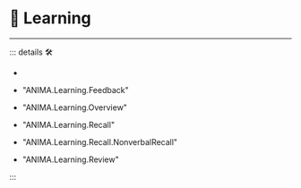 # 💜 <anima>Learning</anima>

---

<!-- =================================================== -->
<!-- =================================================== -->
<!-- =================================================== -->
<!-- =================================================== -->
<!-- =================================================== -->
::: details 🛠

-

- "ANIMA.Learning.Feedback"
- "ANIMA.Learning.Overview"
- "ANIMA.Learning.Recall"
- "ANIMA.Learning.Recall.NonverbalRecall"
- "ANIMA.Learning.Review"

:::
